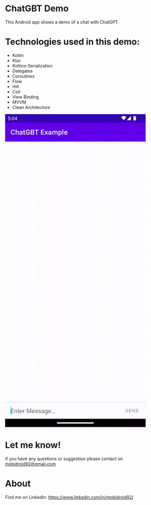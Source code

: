 # ChatGBT Demo

This Android app shows a demo of a chat with ChatGPT.

# Technologies used in this demo:
* Kotlin
* Ktor
* Kotlinx-Serialization
* Delegates
* Coroutines
* Flow
* Hilt
* Coil
* View Binding
* MVVM
* Clean Architecture

![](chat_gpt_demo.gif)

# Let me know!
If you have any questions or suggestion please contact on mobidroid92@gmail.com

# About
Find me on LinkedIn: https://www.linkedin.com/in/mobidroid92/
